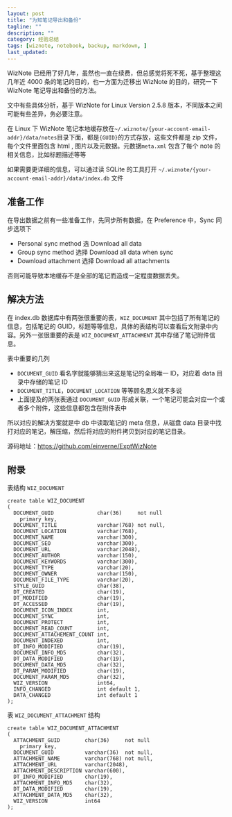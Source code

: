 ```yaml
---
layout: post
title: "为知笔记导出和备份"
tagline: ""
description: ""
category: 经验总结
tags: [wiznote, notebook, backup, markdown, ]
last_updated:
---
```


WizNote 已经用了好几年，虽然也一直在续费，但总感觉将死不死，基于整理这几年近 4000 条的笔记的目的，也一方面为迁移出 WizNote 的目的，研究一下 WizNote 笔记导出和备份的方法。

文中有些具体分析，基于 WizNote for Linux Version 2.5.8 版本，不同版本之间可能有些差异，务必要注意。

在 Linux 下 WizNote 笔记本地缓存放在`~/.wiznote/{your-account-email-addr}/data/notes`目录下面，都是`{GUID}`的方式存放，这些文件都是 zip 文件，每个文件里面包含 html , 图片以及元数据。元数据`meta.xml` 包含了每个 note 的相关信息，比如标题描述等等

如果需要更详细的信息，可以通过读 SQLite 的工具打开 `~/.wiznote/{your-account-email-addr}/data/index.db` 文件

## 准备工作
在导出数据之前有一些准备工作，先同步所有数据，在 Preference 中，Sync 同步选项下

- Personal sync method 选 Download all data
- Group sync method 选择 Download all data when sync
- Download attachment 选择 Download all attachments

否则可能导致本地缓存不是全部的笔记而造成一定程度数据丢失。

## 解决方法
在 index.db 数据库中有两张很重要的表，`WIZ_DOCUMENT` 其中包括了所有笔记的信息，包括笔记的 GUID，标题等等信息，具体的表结构可以查看后文附录中内容。另外一张很重要的表是 `WIZ_DOCUMENT_ATTACHMENT` 其中存储了笔记附件信息。

表中重要的几列

- `DOCUMENT_GUID` 看名字就能够猜出来这是笔记的全局唯一 ID，对应着 data 目录中存储的笔记 ID
- `DOCUMENT_TITLE`，`DOCUMENT_LOCATION` 等等顾名思义就不多说
- 上面提及的两张表通过 `DOCUMENT_GUID` 形成关联，一个笔记可能会对应一个或者多个附件，这些信息都包含在附件表中

所以对应的解决方案就是中 db 中读取笔记的 meta 信息，从磁盘 data 目录中找打对应的笔记，解压缩，然后将对应的附件拷贝到对应的笔记目录。

源码地址：<https://github.com/einverne/ExptWizNote>

## 附录

表结构 `WIZ_DOCUMENT`

    create table WIZ_DOCUMENT
    (
      DOCUMENT_GUID              char(36)     not null
        primary key,
      DOCUMENT_TITLE             varchar(768) not null,
      DOCUMENT_LOCATION          varchar(768),
      DOCUMENT_NAME              varchar(300),
      DOCUMENT_SEO               varchar(300),
      DOCUMENT_URL               varchar(2048),
      DOCUMENT_AUTHOR            varchar(150),
      DOCUMENT_KEYWORDS          varchar(300),
      DOCUMENT_TYPE              varchar(20),
      DOCUMENT_OWNER             varchar(150),
      DOCUMENT_FILE_TYPE         varchar(20),
      STYLE_GUID                 char(38),
      DT_CREATED                 char(19),
      DT_MODIFIED                char(19),
      DT_ACCESSED                char(19),
      DOCUMENT_ICON_INDEX        int,
      DOCUMENT_SYNC              int,
      DOCUMENT_PROTECT           int,
      DOCUMENT_READ_COUNT        int,
      DOCUMENT_ATTACHEMENT_COUNT int,
      DOCUMENT_INDEXED           int,
      DT_INFO_MODIFIED           char(19),
      DOCUMENT_INFO_MD5          char(32),
      DT_DATA_MODIFIED           char(19),
      DOCUMENT_DATA_MD5          char(32),
      DT_PARAM_MODIFIED          char(19),
      DOCUMENT_PARAM_MD5         char(32),
      WIZ_VERSION                int64,
      INFO_CHANGED               int default 1,
      DATA_CHANGED               int default 1
    );

表 `WIZ_DOCUMENT_ATTACHMENT` 结构

    create table WIZ_DOCUMENT_ATTACHMENT
    (
      ATTACHMENT_GUID        char(36)     not null
        primary key,
      DOCUMENT_GUID          varchar(36)  not null,
      ATTACHMENT_NAME        varchar(768) not null,
      ATTACHMENT_URL         varchar(2048),
      ATTACHMENT_DESCRIPTION varchar(600),
      DT_INFO_MODIFIED       char(19),
      ATTACHMENT_INFO_MD5    char(32),
      DT_DATA_MODIFIED       char(19),
      ATTACHMENT_DATA_MD5    char(32),
      WIZ_VERSION            int64
    );

